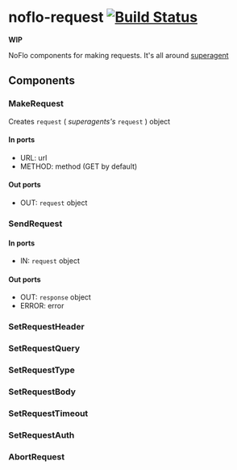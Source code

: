 # noflo-request [![Build Status](https://secure.travis-ci.org/burkostya/noflo-request.png?branch=master)](http://travis-ci.org/burkostya/noflo-request)

**WIP**

NoFlo components for making requests.
It's all around [superagent](http://visionmedia.github.io/superagent/)

## Components

### MakeRequest

Creates `request` ( _superagents's_ `request` ) object

#### In ports

- URL: url
- METHOD: method (GET by default)

#### Out ports

- OUT: `request` object

### SendRequest

#### In ports

- IN: `request` object

#### Out ports

- OUT: `response` object
- ERROR: error

### SetRequestHeader

### SetRequestQuery

### SetRequestType

### SetRequestBody

### SetRequestTimeout

### SetRequestAuth

### AbortRequest
